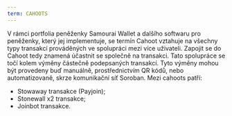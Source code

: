 ```yaml
---
term: CAHOOTS
---
```


V rámci portfolia peněženky Samourai Wallet a dalšího softwaru pro peněženky, který jej implementuje, se termín Cahoot vztahuje na všechny typy transakcí prováděných ve spolupráci mezi více uživateli. Zapojit se do Cahoot tedy znamená účastnit se společně na transakci. Tato spolupráce se točí kolem výměny částečně podepsaných transakcí. Tyto výměny mohou být provedeny buď manuálně, prostřednictvím QR kódů, nebo automatizovaně, skrze komunikační síť Soroban. Mezi cahoots patří:
* Stowaway transakce (Payjoin);
* Stonewall x2 transakce;
* Joinbot transakce.
